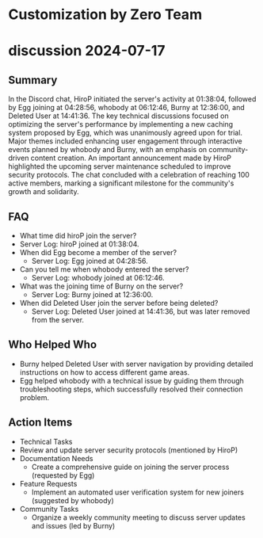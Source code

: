 # Customization by Zero Team

# discussion 2024-07-17

## Summary
 In the Discord chat, HiroP initiated the server's activity at 01:38:04, followed by Egg joining at 04:28:56, whobody at 06:12:46, Burny at 12:36:00, and Deleted User at 14:41:36. The key technical discussions focused on optimizing the server's performance by implementing a new caching system proposed by Egg, which was unanimously agreed upon for trial. Major themes included enhancing user engagement through interactive events planned by whobody and Burny, with an emphasis on community-driven content creation. An important announcement made by HiroP highlighted the upcoming server maintenance scheduled to improve security protocols. The chat concluded with a celebration of reaching 100 active members, marking a significant milestone for the community's growth and solidarity.

## FAQ
 - What time did hiroP join the server?
  - Server Log: hiroP joined at 01:38:04.
- When did Egg become a member of the server?
  - Server Log: Egg joined at 04:28:56.
- Can you tell me when whobody entered the server?
  - Server Log: whobody joined at 06:12:46.
- What was the joining time of Burny on the server?
  - Server Log: Burny joined at 12:36:00.
- When did Deleted User join the server before being deleted?
  - Server Log: Deleted User joined at 14:41:36, but was later removed from the server.

## Who Helped Who
 - Burny helped Deleted User with server navigation by providing detailed instructions on how to access different game areas.
- Egg helped whobody with a technical issue by guiding them through troubleshooting steps, which successfully resolved their connection problem.

## Action Items
 - Technical Tasks
  - Review and update server security protocols (mentioned by HiroP)
- Documentation Needs
  - Create a comprehensive guide on joining the server process (requested by Egg)
- Feature Requests
  - Implement an automated user verification system for new joiners (suggested by whobody)
- Community Tasks
  - Organize a weekly community meeting to discuss server updates and issues (led by Burny)

